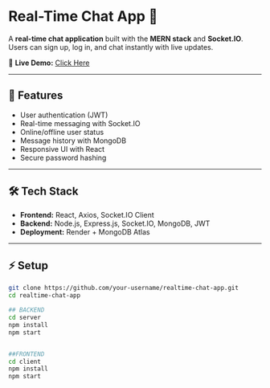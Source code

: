 # Real-Time Chat App 💬  

A **real-time chat application** built with the **MERN stack** and **Socket.IO**.  
Users can sign up, log in, and chat instantly with live updates.  

🔗 **Live Demo:** [Click Here](https://real-time-chat-app-2-6bbc.onrender.com/login)  

---

## 🚀 Features  
- User authentication (JWT)  
- Real-time messaging with Socket.IO  
- Online/offline user status  
- Message history with MongoDB  
- Responsive UI with React  
- Secure password hashing  

---

## 🛠️ Tech Stack  
- **Frontend:** React, Axios, Socket.IO Client  
- **Backend:** Node.js, Express.js, Socket.IO, MongoDB, JWT  
- **Deployment:** Render + MongoDB Atlas  

---

## ⚡ Setup  
```bash
git clone https://github.com/your-username/realtime-chat-app.git
cd realtime-chat-app

## BACKEND
cd server
npm install
npm start


##FRONTEND
cd client
npm install
npm start

